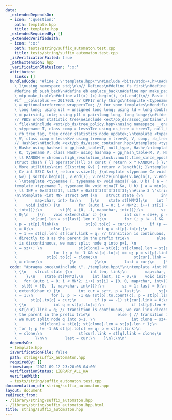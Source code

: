 ```yaml
---
data:
  _extendedDependsOn:
  - icon: ':question:'
    path: template.hpp
    title: template.hpp
  _extendedRequiredBy: []
  _extendedVerifiedWith:
  - icon: ':x:'
    path: tests/string/suffix_automaton.test.cpp
    title: tests/string/suffix_automaton.test.cpp
  _isVerificationFailed: true
  _pathExtension: hpp
  _verificationStatusIcon: ':x:'
  attributes:
    links: []
  bundledCode: "#line 2 \"template.hpp\"\n#include <bits/stdc++.h>\n#define DEBUG\
    \ 1\nusing namespace std;\n\n// Defines\n#define fs first\n#define sn second\n\
    #define pb push_back\n#define eb emplace_back\n#define mpr make_pair\n#define\
    \ mtp make_tuple\n#define all(x) (x).begin(), (x).end()\n// Basic type definitions\n\
    #if __cplusplus == 201703L // CPP17 only things\ntemplate <typename T> using opt_ref\
    \ = optional<reference_wrapper<T>>; // for some templates\n#endif\nusing ll =\
    \ long long; using ull = unsigned long long; using ld = long double;\nusing pii\
    \ = pair<int, int>; using pll = pair<long long, long long>;\n#ifdef __GNUG__\n\
    // PBDS order statistic tree\n#include <ext/pb_ds/assoc_container.hpp> // Common\
    \ file\n#include <ext/pb_ds/tree_policy.hpp>\nusing namespace __gnu_pbds;\ntemplate\
    \ <typename T, class comp = less<T>> using os_tree = tree<T, null_type, comp,\
    \ rb_tree_tag, tree_order_statistics_node_update>;\ntemplate <typename K, typename\
    \ V, class comp = less<K>> using treemap = tree<K, V, comp, rb_tree_tag, tree_order_statistics_node_update>;\n\
    // HashSet\n#include <ext/pb_ds/assoc_container.hpp>\ntemplate <typename T, class\
    \ Hash> using hashset = gp_hash_table<T, null_type, Hash>;\ntemplate <typename\
    \ K, typename V, class Hash> using hashmap = gp_hash_table<K, V, Hash>;\nconst\
    \ ll RANDOM = chrono::high_resolution_clock::now().time_since_epoch().count();\n\
    struct chash { ll operator()(ll x) const { return x ^ RANDOM; } };\n#endif\n//\
    \ More utilities\nint SZ(string &v) { return v.length(); }\ntemplate <typename\
    \ C> int SZ(C &v) { return v.size(); }\ntemplate <typename C> void UNIQUE(vector<C>\
    \ &v) { sort(v.begin(), v.end()); v.resize(unique(v.begin(), v.end()) - v.begin());\
    \ }\ntemplate <typename T, typename U> void maxa(T &a, U b) { a = max(a, b); }\n\
    template <typename T, typename U> void mina(T &a, U b) { a = min(a, b); }\nconst\
    \ ll INF = 0x3f3f3f3f, LLINF = 0x3f3f3f3f3f3f3f3f;\n#line 3 \"string/suffix_automaton.hpp\"\
    \n\ntemplate <int MN> struct SAM {\n    struct state {\n        int len, link;\n\
    \        map<char, int> to;\n    };\n    state st[MN*2];\n    int last, sz = 0;\n\
    \    void init() {\n        for (auto i = 0; i < MN*2; i++) st[i] = {0, 0, map<char,\
    \ int>()};\n        st[0] = {0, -1, map<char, int>()};\n        sz = 1; last =\
    \ 0;\n    }\n    void extend(char c) {\n        int cur = sz++, p = last;\n  \
    \      st[cur].len = st[last].len + 1;\n        for (; p != -1 && !st[p].to.count(c);\
    \ p = st[p].link)\n            st[p].to[c] = cur;\n        if (p == -1) st[cur].link\
    \ = 0;\n        else {\n            int q = st[p].to[c];\n            if (st[p].len\
    \ + 1 == st[q].len) st[cur].link = q; // transition is continuous, we can link\
    \ directly to Q as the parent in the prefix trie\n            else { // transition\
    \ is discontinuous, we must split node q into p+1, \n                int clone\
    \ = sz++; \n                st[clone] = st[q]; st[clone].len = st[p].len + 1;\n\
    \                for (; p != -1 && st[p].to[c] == q; p = st[p].link)\n       \
    \             st[p].to[c] = clone;\n                st[cur].link = st[q].link\
    \ = clone;\n            }\n        }\n\n        last = cur;\n    }\n};\n\n"
  code: "#pragma once\n#include \"../template.hpp\"\n\ntemplate <int MN> struct SAM\
    \ {\n    struct state {\n        int len, link;\n        map<char, int> to;\n\
    \    };\n    state st[MN*2];\n    int last, sz = 0;\n    void init() {\n     \
    \   for (auto i = 0; i < MN*2; i++) st[i] = {0, 0, map<char, int>()};\n      \
    \  st[0] = {0, -1, map<char, int>()};\n        sz = 1; last = 0;\n    }\n    void\
    \ extend(char c) {\n        int cur = sz++, p = last;\n        st[cur].len = st[last].len\
    \ + 1;\n        for (; p != -1 && !st[p].to.count(c); p = st[p].link)\n      \
    \      st[p].to[c] = cur;\n        if (p == -1) st[cur].link = 0;\n        else\
    \ {\n            int q = st[p].to[c];\n            if (st[p].len + 1 == st[q].len)\
    \ st[cur].link = q; // transition is continuous, we can link directly to Q as\
    \ the parent in the prefix trie\n            else { // transition is discontinuous,\
    \ we must split node q into p+1, \n                int clone = sz++; \n      \
    \          st[clone] = st[q]; st[clone].len = st[p].len + 1;\n               \
    \ for (; p != -1 && st[p].to[c] == q; p = st[p].link)\n                    st[p].to[c]\
    \ = clone;\n                st[cur].link = st[q].link = clone;\n            }\n\
    \        }\n\n        last = cur;\n    }\n};\n\n"
  dependsOn:
  - template.hpp
  isVerificationFile: false
  path: string/suffix_automaton.hpp
  requiredBy: []
  timestamp: '2021-09-12 23:20:08-04:00'
  verificationStatus: LIBRARY_ALL_WA
  verifiedWith:
  - tests/string/suffix_automaton.test.cpp
documentation_of: string/suffix_automaton.hpp
layout: document
redirect_from:
- /library/string/suffix_automaton.hpp
- /library/string/suffix_automaton.hpp.html
title: string/suffix_automaton.hpp
---
```

